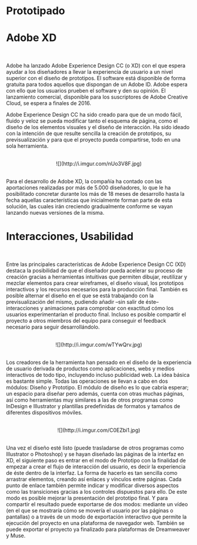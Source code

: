 # Prototipado

# Adobe XD

<br>

Adobe ha lanzado Adobe Experience Design CC (o XD) con el que espera ayudar a los diseñadores a llevar la experiencia de usuario a un nivel superior con el diseño de prototipos. El software está disponible de forma gratuita para todos aquellos que dispongan de un Adobe ID. Adobe espera con ello que los usuarios prueben el software y den su opinión. El lanzamiento comercial, disponible para los suscriptores de Adobe Creative Cloud, se espera a finales de 2016. 

Adobe Experience Design CC ha sido creado para que de un modo fácil, fluido y veloz se pueda modificar tanto el esquema de página, como el diseño de los elementos visuales y el diseño de interacción. Ha sido ideado con la intención de que resulte sencilla la creación de prototipos, su previsualización y para que el proyecto pueda compartirse, todo en una sola herramienta.

<br>
<div align="center">
![](http://i.imgur.com/nUo3V8F.jpg)
</div>
<br>

Para el desarrollo de Adobe XD, la compañía ha contado con las aportaciones realizadas por más de 5.000 diseñadores, lo que le ha posibilitado concretar durante los más de 18 meses de desarrollo hasta la fecha aquellas características que inicialmente forman parte de esta solución, las cuales irán creciendo gradualmente conforme se vayan lanzando nuevas versiones de la misma.
# Interacciones, Usabilidad
<br>

Entre las principales características de Adobe Experience Design CC (XD) destaca la posibilidad de que el diseñador pueda acelerar su proceso de creación gracias a herramientas intuitivas que permiten dibujar, reutilizar y mezclar elementos para crear wireframes, el diseño visual, los prototipos interactivos y los recursos necesarios para la producción final. También es posible alternar el diseño en el que se está trabajando con la previsualización del mismo, pudiendo añadir –sin salir de éste– interacciones y animaciones para comprobar con exactitud cómo los usuarios experimentarían el producto final. Incluso es posible compartir el proyecto a otros miembros del equipo para conseguir el feedback necesario para seguir desarrollándolo.

<br>
<div align="center">
![](http://i.imgur.com/wTYwQrv.jpg)
</div>
<br>

Los creadores de la herramienta han pensado en el diseño de la experiencia de usuario derivada de productos como aplicaciones, webs y medios interactivos de todo tipo, incluyendo incluso publicidad web. La idea básica es bastante simple. Todas las operaciones se llevan a cabo en dos módulos: Diseño y Prototipo. El módulo de diseño es lo que cabría esperar; un espacio para diseñar pero además, cuenta con otras muchas páginas, así como herramientas muy similares a las de otros programas como InDesign e Illustrator y plantillas predefinidas de formatos y tamaños de diferentes dispositivos móviles.

<br>
<div align="center">
![](http://i.imgur.com/C0EZbi1.jpg)
</div>
<br>

Una vez el diseño esté listo (puede trasladarse de otros programas como Illustrator o Photoshop) y se hayan diseñado las páginas de la interfaz en XD, el siguiente paso es entrar en el modo de Prototipo con la finalidad de empezar a crear el flujo de interacción del usuario, es decir la experiencia de éste dentro de la interfaz. La forma de hacerlo es tan sencilla como arrastrar elementos, creando así enlaces y vínculos entre páginas. Cada punto de enlace también permite indicar y modificar diversos aspectos como las transiciones gracias a los controles dispuestos para ello. De este modo es posible mejorar la presentación del prototipo final. Y para compartir el resultado puede exportarse de dos modos: mediante un vídeo (en el que se mostraría cómo se movería el usuario por las páginas o pantallas) o a través de un modo de exportación interactivo que permite la ejecución del proyecto en una plataforma de navegador web. También se puede exportar el proyecto ya finalizado para plataformas de Dreamweaver y Muse.
